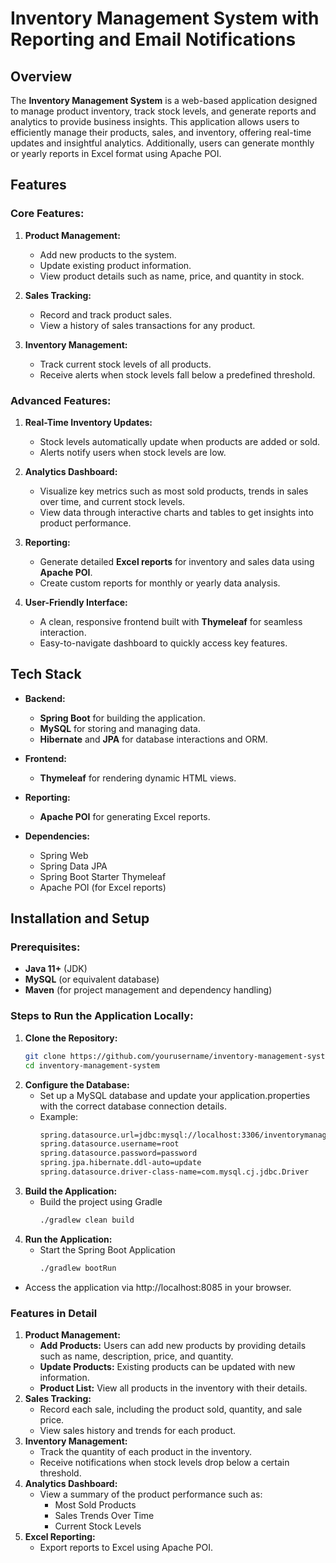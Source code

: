 # Inventory Management System with Reporting and Email Notifications

## Overview

The **Inventory Management System** is a web-based application designed to manage product inventory, track stock levels, and generate reports and analytics to provide business insights. This application allows users to efficiently manage their products, sales, and inventory, offering real-time updates and insightful analytics. Additionally, users can generate monthly or yearly reports in Excel format using Apache POI.

## Features

### Core Features:
1. **Product Management:**
   - Add new products to the system.
   - Update existing product information.
   - View product details such as name, price, and quantity in stock.

2. **Sales Tracking:**
   - Record and track product sales.
   - View a history of sales transactions for any product.
   
3. **Inventory Management:**
   - Track current stock levels of all products.
   - Receive alerts when stock levels fall below a predefined threshold.

### Advanced Features:
1. **Real-Time Inventory Updates:**
   - Stock levels automatically update when products are added or sold.
   - Alerts notify users when stock levels are low.

2. **Analytics Dashboard:**
   - Visualize key metrics such as most sold products, trends in sales over time, and current stock levels.
   - View data through interactive charts and tables to get insights into product performance.

3. **Reporting:**
   - Generate detailed **Excel reports** for inventory and sales data using **Apache POI**.
   - Create custom reports for monthly or yearly data analysis.

4. **User-Friendly Interface:**
   - A clean, responsive frontend built with **Thymeleaf** for seamless interaction.
   - Easy-to-navigate dashboard to quickly access key features.

## Tech Stack

- **Backend:**
  - **Spring Boot** for building the application.
  - **MySQL** for storing and managing data.
  - **Hibernate** and **JPA** for database interactions and ORM.
  
- **Frontend:**
  - **Thymeleaf** for rendering dynamic HTML views.
  
- **Reporting:**
  - **Apache POI** for generating Excel reports.

- **Dependencies:**
  - Spring Web
  - Spring Data JPA
  - Spring Boot Starter Thymeleaf
  - Apache POI (for Excel reports)

## Installation and Setup

### Prerequisites:
- **Java 11+** (JDK)
- **MySQL** (or equivalent database)
- **Maven** (for project management and dependency handling)

### Steps to Run the Application Locally:

1. **Clone the Repository:**
   ```bash
   git clone https://github.com/yourusername/inventory-management-system.git
   cd inventory-management-system
2. **Configure the Database:**
   - Set up a MySQL database and update your application.properties with the correct database connection details.
   - Example:
     ``` bash
     spring.datasource.url=jdbc:mysql://localhost:3306/inventorymanagement
     spring.datasource.username=root
     spring.datasource.password=password
     spring.jpa.hibernate.ddl-auto=update
     spring.datasource.driver-class-name=com.mysql.cj.jdbc.Driver
3. **Build the Application:**
   - Build the project using Gradle
     ``` bash
     ./gradlew clean build
4. **Run the Application:**
   - Start the Spring Boot Application
     ``` bash
     ./gradlew bootRun
  - Access the application via http://localhost:8085 in your browser.
### Features in Detail
1. **Product Management:**
   - **Add Products:** Users can add new products by providing details such as name, description, price, and quantity.
   - **Update Products:** Existing products can be updated with new information.
   - **Product List:** View all products in the inventory with their details.
2. **Sales Tracking:**
   - Record each sale, including the product sold, quantity, and sale price.
   - View sales history and trends for each product.
3. **Inventory Management:**
   - Track the quantity of each product in the inventory.
   - Receive notifications when stock levels drop below a certain threshold.
4. **Analytics Dashboard:**
   - View a summary of the product performance such as:
      - Most Sold Products
      - Sales Trends Over Time
      - Current Stock Levels
5. **Excel Reporting:**
   - Export reports to Excel using Apache POI.
